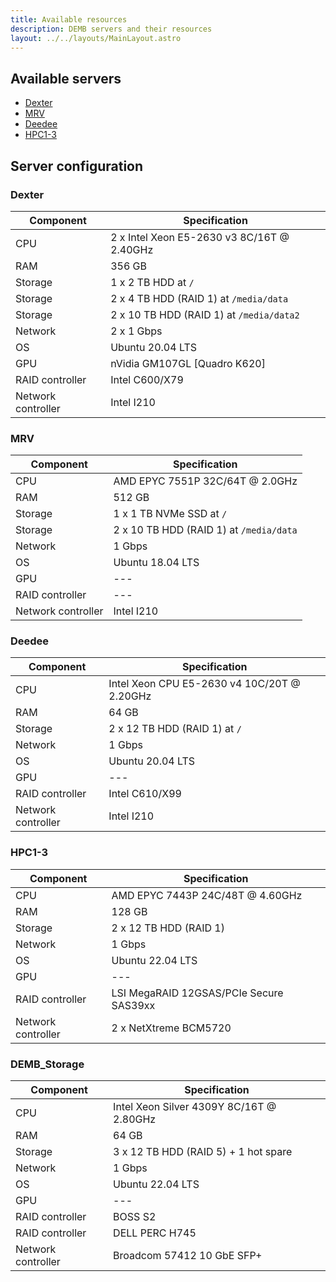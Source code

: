 ```yaml
---
title: Available resources
description: DEMB servers and their resources
layout: ../../layouts/MainLayout.astro
---
```


## Available servers
* [Dexter](#dexter)
* [MRV](#mrv)
* [Deedee](#deedee)
* [HPC1-3](#HPC1-3)

## Server configuration

### Dexter

| Component          | Specification                              |
|--------------------|--------------------------------------------|
| CPU                | 2 x Intel Xeon E5-2630 v3 8C/16T @ 2.40GHz |
| RAM                | 356 GB                                     |
| Storage            | 1 x 2 TB HDD at `/`                        |
| Storage            | 2 x 4 TB HDD (RAID 1) at `/media/data`     |
| Storage            | 2 x 10 TB HDD (RAID 1) at `/media/data2`   |
| Network            | 2 x 1 Gbps                                 |
| OS                 | Ubuntu 20.04 LTS                           |
| GPU                | nVidia GM107GL [Quadro K620]               |
| RAID controller    | Intel C600/X79                             |
| Network controller | Intel I210                                 |

### MRV

| Component          | Specification                           |
|--------------------|-----------------------------------------|
| CPU                | AMD EPYC 7551P 32C/64T @ 2.0GHz         |
| RAM                | 512 GB                                  |
| Storage            | 1 x 1 TB NVMe SSD at `/`                |
| Storage            | 2 x 10 TB HDD (RAID 1) at `/media/data` |
| Network            | 1 Gbps                                  |
| OS                 | Ubuntu 18.04 LTS                        |
| GPU                | ---                                     |
| RAID controller    | ---                                     |
| Network controller | Intel I210                              |

### Deedee

| Component          | Specification                               |
|--------------------|---------------------------------------------|
| CPU                | Intel Xeon CPU E5-2630 v4 10C/20T @ 2.20GHz |
| RAM                | 64 GB                                       |
| Storage            | 2 x 12 TB HDD (RAID 1) at `/`               |
| Network            | 1 Gbps                                      |
| OS                 | Ubuntu 20.04 LTS                            |
| GPU                | ---                                         |
| RAID controller    | Intel C610/X99                              |
| Network controller | Intel I210                                  |

### HPC1-3

| Component          | Specification                           |
|--------------------|-----------------------------------------|
| CPU                | AMD EPYC 7443P 24C/48T @ 4.60GHz        |
| RAM                | 128 GB                                  |
| Storage            | 2 x 12 TB HDD (RAID 1)                  |
| Network            | 1 Gbps                                  |
| OS                 | Ubuntu 22.04 LTS                        |
| GPU                | ---                                     |
| RAID controller    | LSI MegaRAID 12GSAS/PCIe Secure SAS39xx |
| Network controller | 2 x NetXtreme BCM5720                   |

### DEMB_Storage

| Component          | Specification                               |
|--------------------|---------------------------------------------|
| CPU                | Intel Xeon Silver 4309Y 8C/16T @ 2.80GHz |
| RAM                | 64 GB                                       |
| Storage            | 3 x 12 TB HDD (RAID 5) + 1 hot spare        |
| Network            | 1 Gbps                                      |
| OS                 | Ubuntu 22.04 LTS                            |
| GPU                | ---                                         |
| RAID controller    | BOSS S2                                     |
| RAID controller    | DELL PERC H745                              |
| Network controller | Broadcom 57412 10 GbE SFP+                  |
